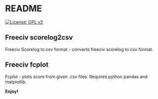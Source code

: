 # README
[![License: GPL v2](https://img.shields.io/badge/License-GPL%20v2-blue.svg)](https://www.gnu.org/licenses/old-licenses/gpl-2.0.en.html)

## Freeciv scorelog2csv
 Freeciv Scorelog to csv format - converts freeciv scorelog to csv format.

## Freeciv fcplot
 Fcplot - plots score from given .csv files. Requires python pandas and matplotlib.

 **Enjoy!**